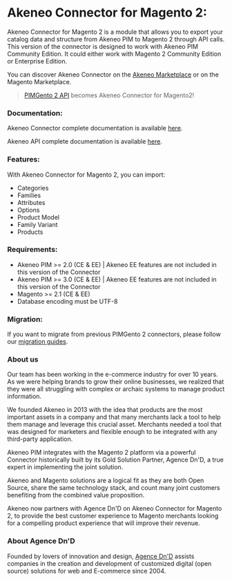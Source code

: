 # Akeneo Connector for Magento 2:

Akeneo Connector for Magento 2 is a module that allows you to export your catalog data and structure from Akeneo PIM to Magento 2 through API calls. This version of the connector is designed to work with Akeneo PIM Community Edition. It could either work with Magento 2 Community Edition or Enterprise Edition.

You can discover Akeneo Connector on the [Akeneo Marketplace](https://marketplace.akeneo.com/extension/akeneo-connector-magento-2-community-edition) or on the Magento Marketplace.

> [PIMGento 2 API](https://github.com/Agence-DnD/PIMGento-2-API) becomes Akeneo Connector for Magento2!

### Documentation:

Akeneo Connector complete documentation is available [here](https://help.akeneo.com/magento2-connector/index.html).

Akeneo API complete documentation is available [here](https://api.akeneo.com/).

### Features:

With Akeneo Connector for Magento 2, you can import:
* Categories
* Families
* Attributes
* Options
* Product Model
* Family Variant
* Products

### Requirements:

* Akeneo PIM >= 2.0 (CE & EE) | Akeneo EE features are not included in this version of the Connector
* Akeneo PIM >= 3.0 (CE & EE) | Akeneo EE features are not included in this version of the Connector
* Magento >= 2.1 (CE & EE)
* Database encoding must be UTF-8

### Migration:

If you want to migrate from previous PIMGento 2 connectors, please follow our [migration guides](https://help.akeneo.com/magento2-connector/index.html).

### About us

Our team has been working in the e-commerce industry for over 10 years. As we were helping brands to grow their online businesses, we realized that they were all struggling with complex or archaic systems to manage product information.

We founded Akeneo in 2013 with the idea that products are the most important assets in a company and that many merchants lack a tool to help them manage and leverage this crucial asset. Merchants needed a tool that was designed for marketers and flexible enough to be integrated with any third-party application.

Akeneo PIM integrates with the Magento 2 platform via a powerful Connector historically built by its Gold Solution Partner, Agence Dn'D, a true expert in implementing the joint solution.

Akeneo and Magento solutions are a logical fit as they are both Open Source, share the same technology stack, and count many joint customers benefiting from the combined value proposition.

Akeneo now partners with Agence Dn'D on Akeneo Connector for Magento 2, to provide the best customer experience to Magento merchants looking for a compelling product experience that will improve their revenue.

### About Agence Dn'D
Founded by lovers of innovation and design, [Agence Dn'D](https://www.dnd.fr) assists companies in the creation and development of customized digital (open source) solutions for web and E-commerce since 2004.
